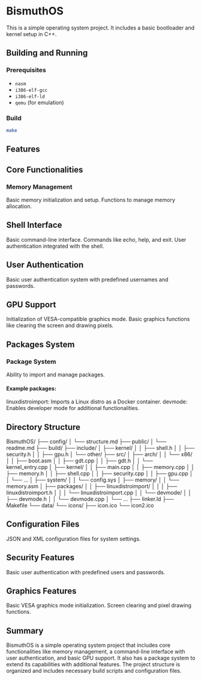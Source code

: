 # BismuthOS

This is a simple operating system project. It includes a basic bootloader and kernel setup in C++.

## Building and Running

### Prerequisites

- `nasm`
- `i386-elf-gcc`
- `i386-elf-ld`
- `qemu` (for emulation)

### Build

```sh
make
```

## Features

## Core Functionalities
### Memory Management

Basic memory initialization and setup.
Functions to manage memory allocation.
## Shell Interface

Basic command-line interface.
Commands like echo, help, and exit.
User authentication integrated with the shell.
## User Authentication

Basic user authentication system with predefined usernames and passwords.
## GPU Support

Initialization of VESA-compatible graphics mode.
Basic graphics functions like clearing the screen and drawing pixels.
##  Packages System
### Package System
Ability to import and manage packages.
#### Example packages:
linuxdistroimport: Imports a Linux distro as a Docker container.
devmode: Enables developer mode for additional functionalities.
## Directory Structure

BismuthOS/
├── config/
│   └── structure.md
├── public/
│   └── readme.md
├── build/
├── include/
│   ├── kernel/
│   │   ├── shell.h
│   │   ├── security.h
│   │   ├── gpu.h
│   └── other/
├── src/
│   ├── arch/
│   │   └── x86/
│   │       ├── boot.asm
│   │       ├── gdt.cpp
│   │       ├── gdt.h
│   │       └── kernel_entry.cpp
│   ├── kernel/
│   │   ├── main.cpp
│   │   ├── memory.cpp
│   │   ├── memory.h
│   │   ├── shell.cpp
│   │   ├── security.cpp
│   │   ├── gpu.cpp
│   │   └── ...
│   ├── system/
│   │   └── config.sys
│   ├── memory/
│   │   └── memory.asm
│   ├── packages/
│   │   ├── linuxdistroimport/
│   │   │   ├── linuxdistroimport.h
│   │   │   └── linuxdistroimport.cpp
│   │   └── devmode/
│   │       ├── devmode.h
│   │       └── devmode.cpp
│   └── ...
├── linker.ld
├── Makefile
└── data/
    └── icons/
        ├── icon.ico
        └── icon2.ico

## Configuration Files
JSON and XML configuration files for system settings.
## Security Features
Basic user authentication with predefined users and passwords.
## Graphics Features
Basic VESA graphics mode initialization.
Screen clearing and pixel drawing functions.
## Summary
BismuthOS is a simple operating system project that includes core functionalities like memory management, a command-line interface with user authentication, and basic GPU support. It also has a package system to extend its capabilities with additional features. The project structure is organized and includes necessary build scripts and configuration files.

